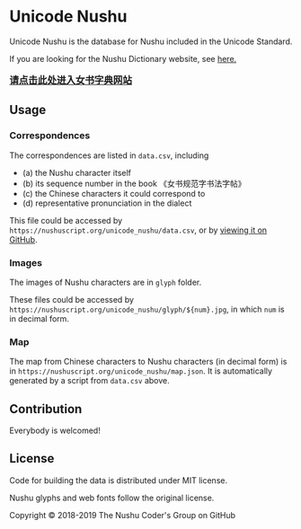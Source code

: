 # Unicode Nushu

Unicode Nushu is the database for Nushu included in the Unicode Standard.

If you are looking for the Nushu Dictionary website, see [here.<br/><br/><big>**请点击此处进入女书字典网站**</big>](https://nushuscript.org/)

## Usage

### Correspondences

The correspondences are listed in `data.csv`, including

* (a) the Nushu character itself
* (b) its sequence number in the book 《女书规范字书法字帖》
* (c) the Chinese characters it could correspond to
* (d) representative pronunciation in the dialect

This file could be accessed by `https://nushuscript.org/unicode_nushu/data.csv`, or by [viewing it on GitHub](https://github.com/nushu-script/unicode_nushu/blob/master/data.csv).

### Images

The images of Nushu characters are in `glyph` folder.

These files could be accessed by `https://nushuscript.org/unicode_nushu/glyph/${num}.jpg`, in which `num` is in decimal form.

### Map

The map from Chinese characters to Nushu characters (in decimal form) is in `https://nushuscript.org/unicode_nushu/map.json`. It is automatically generated by a script from `data.csv` above.

## Contribution

Everybody is welcomed!

## License

Code for building the data is distributed under MIT license.

Nushu glyphs and web fonts follow the original license.

Copyright &copy; 2018-2019 The Nushu Coder's Group on GitHub

